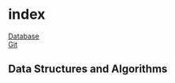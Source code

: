 # index

[Database](./Database.md) <br/>
[Git](./GitCommands.md)

## Data Structures and Algorithms
